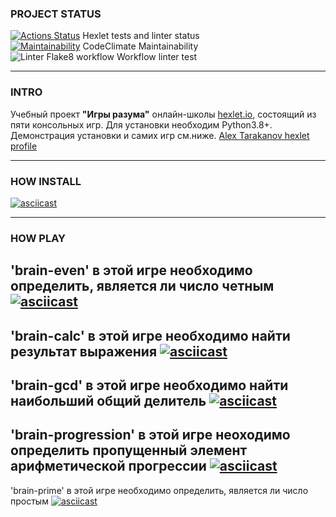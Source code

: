 ### PROJECT STATUS
[![Actions Status](https://github.com/alexartoff/python-project-lvl1/workflows/hexlet-check/badge.svg)](https://github.com/alexartoff/python-project-lvl1/actions) Hexlet tests and linter status  
[![Maintainability](https://api.codeclimate.com/v1/badges/7d0c661dc9b9be87dfc9/maintainability)](https://codeclimate.com/github/alexartoff/python-project-lvl1/maintainability) CodeClimate Maintainability  
![Linter Flake8 workflow](https://github.com/alexartoff/python-project-lvl1/actions/workflows/my-linter.yml/badge.svg) Workflow linter test 
 
***
### INTRO
Учебный проект **"Игры разума"** онлайн-школы [hexlet.io](https://ru.hexlet.io), состоящий из пяти консольных игр.  Для установки необходим Python3.8+.  Демонстрация установки и самих игр см.ниже. [Alex Tarakanov hexlet profile](https://ru.hexlet.io/u/alexartoff)
 
***
### HOW INSTALL
[![asciicast](https://asciinema.org/a/pw9nquiRNlNNL90xMmAk53rfF.svg)](https://asciinema.org/a/pw9nquiRNlNNL90xMmAk53rfF)
 
***
### HOW PLAY
'brain-even' в этой игре необходимо определить, является ли число четным
[![asciicast](https://asciinema.org/a/xChHMcveokICGDUl0ocNdE4De.svg)](https://asciinema.org/a/xChHMcveokICGDUl0ocNdE4De)
---
'brain-calc' в этой игре необходимо найти результат выражения
[![asciicast](https://asciinema.org/a/f5kJvNEMkDcxWPeiTfQvFM6tE.svg)](https://asciinema.org/a/f5kJvNEMkDcxWPeiTfQvFM6tE)
---
'brain-gcd' в этой игре необходимо найти наибольший общий делитель
[![asciicast](https://asciinema.org/a/x9cbZtAoypmwePjDHr3I8YPlF.svg)](https://asciinema.org/a/x9cbZtAoypmwePjDHr3I8YPlF)
---
'brain-progression' в этой игре неоходимо определить пропущенный элемент арифметической прогрессии
[![asciicast](https://asciinema.org/a/McAe5yDhKBWdguZIuKZ52G04W.svg)](https://asciinema.org/a/McAe5yDhKBWdguZIuKZ52G04W)
---
'brain-prime' в этой игре необходимо определить, является ли число простым
[![asciicast](https://asciinema.org/a/N3SL7Z43yCDAIxi9cO2hAk8f7.svg)](https://asciinema.org/a/N3SL7Z43yCDAIxi9cO2hAk8f7)
